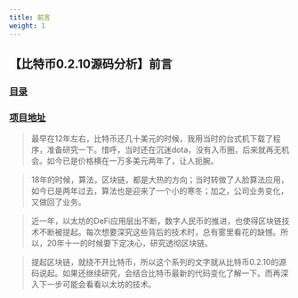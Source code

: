 ```yaml
---
title: 前言
weight: 1
---
```


## 【比特币0.2.10源码分析】前言
### [目录](../README.md)
### [项目地址](https://github.com/lijinchao2007/bitcoin_0_2_10)

>最早在12年左右，比特币还几十美元的时候，我用当时的台式机下载了程序，准备研究一下。惜呼，当时还在沉迷dota，没有入币圈，后来就再无机会。如今已是价格横在一万多美元两年了，让人扼腕。

>18年的时候，算法，区块链，都是大热的方向；当时转做了人脸算法应用，如今已是两年过去，算法也是迎来了一个小的寒冬；加之，公司业务变化，又做回了业务。

>近一年，以太坊的DeFi应用层出不断，数字人民币的推进，也使得区块链技术不断被提起。每次想要深究这些背后的技术时，总有雾里看花的缺憾。所以，20年十一的时候要下定决心，研究透彻区块链。

>提起区块链，就绕不开比特币，所以这个系列的文字就从比特币0.2.10的源码说起。如果还继续研究，会结合比特币最新的代码变化了解一下。而再深入下一步可能会看看以太坊的技术。
